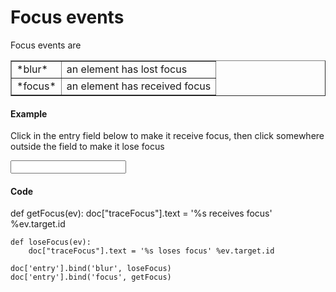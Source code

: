Focus events
============

<script type="text/python">
from browser import doc, alert
</script>

Focus events are

<table cellpadding=3 border=1>
<tr>
<td>*blur*</td>
<td>an element has lost focus
</td>
</tr>

<tr>
<td>*focus*</td><td>an element has received focus</td>
</tr>

</table>

#### Example

Click in the entry field below to make it receive focus, then click somewhere outside the field to make it lose focus

<p><input id="entry"></input>&nbsp;<span id="traceFocus">&nbsp;</span>

#### Code

<div id="codeFocus">
    def getFocus(ev):
        doc["traceFocus"].text = '%s receives focus' %ev.target.id
        
    def loseFocus(ev):
        doc["traceFocus"].text = '%s loses focus' %ev.target.id

    doc['entry'].bind('blur', loseFocus)
    doc['entry'].bind('focus', getFocus)
</div>

<script type="text/python">
exec(doc["codeFocus"].text)
</script>

